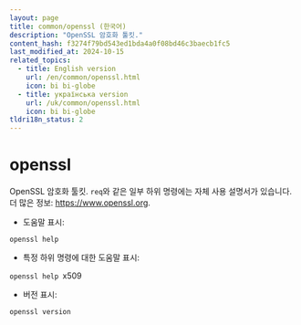 ```yaml
---
layout: page
title: common/openssl (한국어)
description: "OpenSSL 암호화 툴킷."
content_hash: f3274f79bd543ed1bda4a0f08bd46c3baecb1fc5
last_modified_at: 2024-10-15
related_topics:
  - title: English version
    url: /en/common/openssl.html
    icon: bi bi-globe
  - title: українська version
    url: /uk/common/openssl.html
    icon: bi bi-globe
tldri18n_status: 2
---
```

# openssl

OpenSSL 암호화 툴킷.
`req`와 같은 일부 하위 명령에는 자체 사용 설명서가 있습니다.
더 많은 정보: <https://www.openssl.org>.

- 도움말 표시:

`openssl help`

- 특정 하위 명령에 대한 도움말 표시:

`openssl help `<span class="tldr-var badge badge-pill bg-dark-lm bg-white-dm text-white-lm text-dark-dm font-weight-bold">x509</span>

- 버전 표시:

`openssl version`
